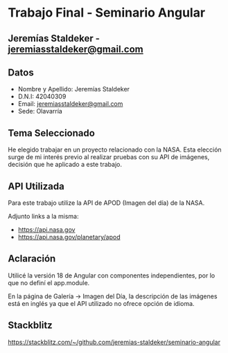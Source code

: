 # Trabajo Final -  Seminario Angular
## Jeremías Staldeker - jeremiasstaldeker@gmail.com

## Datos
* Nombre y Apellido: Jeremías Staldeker
* D.N.I: 42040309
* Email: jeremiasstaldeker@gmail.com
* Sede: Olavarría

## Tema Seleccionado
He elegido trabajar en un proyecto relacionado con la NASA. Esta elección surge de mi interés previo al realizar pruebas con su API de imágenes, decisión que he aplicado a este trabajo.

## API Utilizada
Para este trabajo utilize la API de APOD (Imagen del día) de la NASA.

Adjunto links a la misma:
* https://api.nasa.gov
* https://api.nasa.gov/planetary/apod

## Aclaración
Utilicé la versión 18 de Angular con componentes independientes, por lo que no definí el app.module.

En la página de Galería -> Imagen del Día, la descripción de las imágenes está en inglés ya que el API utilizado no ofrece opción de idioma.

## Stackblitz
https://stackblitz.com/~/github.com/jeremias-staldeker/seminario-angular